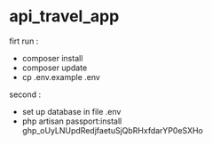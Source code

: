 # api_travel_app
firt run :
  + composer install
  + composer update
  + cp .env.example .env

second :
  + set up database in file .env
  + php artisan passport:install
  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

